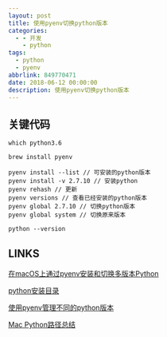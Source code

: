 ```yaml
---
layout: post
title: 使用pyenv切换python版本
categories:
  - - 开发
    - python
tags: 
  - python 
  - pyenv
abbrlink: 849770471
date: 2018-06-12 00:00:00
description: 使用pyenv切换python版本
---
```


## 关键代码

	which python3.6

	brew install pyenv

	pyenv install --list // 可安装的python版本
	pyenv install -v 2.7.10 // 安装python
	pyenv rehash // 更新
	pyenv versions // 查看已经安装的python版本
	pyenv global 2.7.10 // 切换python版本
	pyenv global system // 切换原来版本

	python --version

## LINKS

[在macOS上通过pyenv安装和切换多版本Python](https://www.cnblogs.com/blackmatrix/p/5591341.html)   

[python安装目录](https://blog.csdn.net/shelldawn/article/details/77912902)  

[使用pyenv管理不同的python版本](https://www.cnblogs.com/zydev/p/7802079.html)  

[Mac Python路径总结](https://blog.csdn.net/transformer_wsz/article/details/72848547)  
